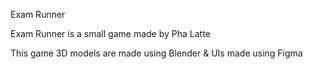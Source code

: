 Exam Runner

Exam Runner is a small game made by Pha Latte

This game 3D models are made using Blender & UIs made using Figma
